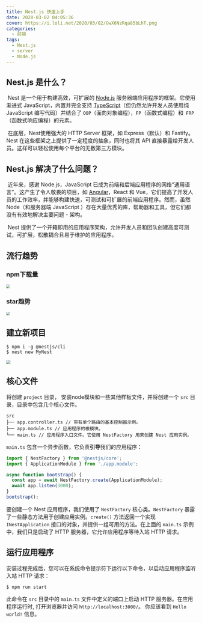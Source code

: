 ```yaml
---
title: Nest.js 快速上手
date: 2020-03-02 04:05:36
cover: https://i.loli.net/2020/03/02/GwX6NzRqa85bLhT.png
categories:
  - 前端
tags:
  - Nest.js
  - server
  - Node.js
---
```


## Nest.js 是什么？

​	Nest 是一个用于构建高效，可扩展的 [Node.js](http://nodejs.cn/) 服务器端应用程序的框架。它使用渐进式 JavaScript，内置并完全支持 [TypeScript](https://www.tslang.cn/)（但仍然允许开发人员使用纯 JavaScript 编写代码）并结合了 `OOP`（面向对象编程），`FP`（函数式编程）和` FRP`（函数式响应编程）的元素。

​	在底层，Nest使用强大的 HTTP Server 框架，如 Express（默认）和 Fastify。Nest 在这些框架之上提供了一定程度的抽象，同时也将其 API 直接暴露给开发人员。这样可以轻松使用每个平台的无数第三方模块。

## Nest.js 解决了什么问题？

​	近年来，感谢 Node.js，JavaScript 已成为前端和后端应用程序的网络“通用语言”。这产生了令人敬畏的项目，如 [Angular](https://angular.cn/)，React 和 Vue，它们提高了开发人员的工作效率，并能够构建快速，可测试和可扩展的前端应用程序。然而，虽然 Node（和服务器端 JavaScript ）存在大量优秀的库，帮助器和工具，但它们都没有有效地解决主要问题 - 架构。

​	Nest 提供了一个开箱即用的应用程序架构，允许开发人员和团队创建高度可测试，可扩展，松散耦合且易于维护的应用程序。

## 流行趋势

### npm下载量

<img src="https://i.loli.net/2020/03/02/yFtbpaICvz9mlEJ.png" style="zoom:60%;" />

### star趋势

<img src="https://i.loli.net/2020/03/02/eC8Nitx2Y4QcKwL.png" style="zoom:60%;" />

## 建立新项目

```shell
$ npm i -g @nestjs/cli
$ nest new MyNest
```

<img src="https://i.loli.net/2020/03/02/vyuW5OdrCiSHNPe.png" style="zoom: 67%;" />

## 核心文件

将创建 `project` 目录， 安装node模块和一些其他样板文件，并将创建一个 `src` 目录，目录中包含几个核心文件。

```
src
├── app.controller.ts // 带有单个路由的基本控制器示例。
├── app.module.ts // 应用程序的根模块。
└── main.ts // 应用程序入口文件。它使用 NestFactory 用来创建 Nest 应用实例。
```

`main.ts` 包含一个异步函数，它负责**引导**我们的应用程序：

```js
import { NestFactory } from '@nestjs/core';
import { ApplicationModule } from './app.module';

async function bootstrap() {
  const app = await NestFactory.create(ApplicationModule);
  await app.listen(3000);
}
bootstrap();
```

要创建一个 Nest 应用程序，我们使用了 `NestFactory` 核心类。`NestFactory` 暴露了一些静态方法用于创建应用实例。`create()` 方法返回一个实现 `INestApplication` 接口的对象，并提供一组可用的方法。在上面的 `main.ts` 示例中，我们只是启动了 HTTP 服务器，它允许应用程序等待入站 HTTP 请求。

## 运行应用程序

安装过程完成后，您可以在系统命令提示符下运行以下命令，以启动应用程序监听入站 HTTP 请求：

```shell
$ npm run start
```

此命令在 `src` 目录中的 `main.ts` 文件中定义的端口上启动 HTTP 服务器。在应用程序运行时, 打开浏览器并访问 `http://localhost:3000/`。 你应该看到 `Hello world!` 信息。
